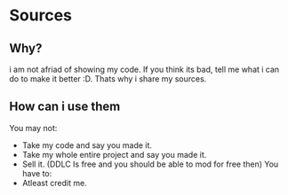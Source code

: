 # Sources
## Why?
i am not afriad of showing my code. If you think its bad, tell me what i can do to make it better :D. Thats why i share my sources.
## How can i use them
You may not:
* Take my code and say you made it.
* Take my whole entire project and say you made it.
* Sell it. (DDLC Is free and you should be able to mod for free then)
You have to:
* Atleast credit me.
